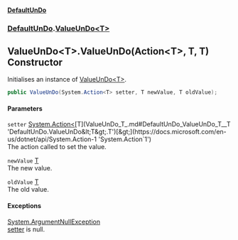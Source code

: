 #### [DefaultUnDo](DefaultUnDo.md 'DefaultUnDo')
### [DefaultUnDo](DefaultUnDo.md#DefaultUnDo 'DefaultUnDo').[ValueUnDo&lt;T&gt;](ValueUnDo_T_.md 'DefaultUnDo.ValueUnDo&lt;T&gt;')
## ValueUnDo&lt;T&gt;.ValueUnDo(Action&lt;T&gt;, T, T) Constructor
Initialises an instance of [ValueUnDo&lt;T&gt;](ValueUnDo_T_.md 'DefaultUnDo.ValueUnDo&lt;T&gt;').  
```csharp
public ValueUnDo(System.Action<T> setter, T newValue, T oldValue);
```
#### Parameters
<a name='DefaultUnDo_ValueUnDo_T__ValueUnDo(System_Action_T__T_T)_setter'></a>
`setter` [System.Action&lt;](https://docs.microsoft.com/en-us/dotnet/api/System.Action-1 'System.Action`1')[T](ValueUnDo_T_.md#DefaultUnDo_ValueUnDo_T__T 'DefaultUnDo.ValueUnDo&lt;T&gt;.T')[&gt;](https://docs.microsoft.com/en-us/dotnet/api/System.Action-1 'System.Action`1')  
The action called to set the value.
  
<a name='DefaultUnDo_ValueUnDo_T__ValueUnDo(System_Action_T__T_T)_newValue'></a>
`newValue` [T](ValueUnDo_T_.md#DefaultUnDo_ValueUnDo_T__T 'DefaultUnDo.ValueUnDo&lt;T&gt;.T')  
The new value.
  
<a name='DefaultUnDo_ValueUnDo_T__ValueUnDo(System_Action_T__T_T)_oldValue'></a>
`oldValue` [T](ValueUnDo_T_.md#DefaultUnDo_ValueUnDo_T__T 'DefaultUnDo.ValueUnDo&lt;T&gt;.T')  
The old value.
  
#### Exceptions
[System.ArgumentNullException](https://docs.microsoft.com/en-us/dotnet/api/System.ArgumentNullException 'System.ArgumentNullException')  
[setter](ValueUnDo_T__ValueUnDo(Action_T__T_T).md#DefaultUnDo_ValueUnDo_T__ValueUnDo(System_Action_T__T_T)_setter 'DefaultUnDo.ValueUnDo&lt;T&gt;.ValueUnDo(System.Action&lt;T&gt;, T, T).setter') is null.
